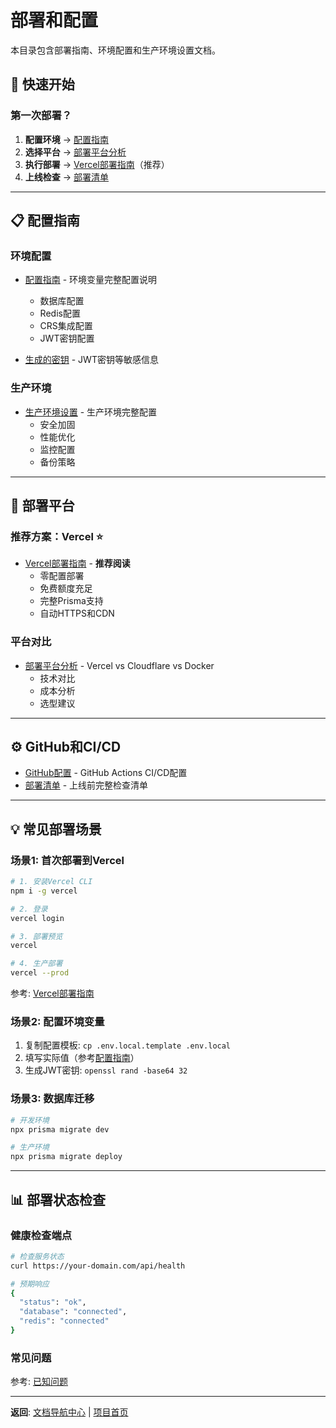 # 部署和配置

本目录包含部署指南、环境配置和生产环境设置文档。

## 🚀 快速开始

### 第一次部署？

1. **配置环境** → [配置指南](./CONFIGURATION_GUIDE.md)
2. **选择平台** → [部署平台分析](./DEPLOYMENT_PLATFORM_ANALYSIS.md)
3. **执行部署** → [Vercel部署指南](./VERCEL_DEPLOYMENT_GUIDE.md)（推荐）
4. **上线检查** → [部署清单](./DEPLOYMENT_CHECKLIST.md)

---

## 📋 配置指南

### 环境配置

- [配置指南](./CONFIGURATION_GUIDE.md) - 环境变量完整配置说明
  - 数据库配置
  - Redis配置
  - CRS集成配置
  - JWT密钥配置

- [生成的密钥](./GENERATED_SECRETS.md) - JWT密钥等敏感信息

### 生产环境

- [生产环境设置](./PRODUCTION_ENVIRONMENT_SETUP.md) - 生产环境完整配置
  - 安全加固
  - 性能优化
  - 监控配置
  - 备份策略

---

## 🎯 部署平台

### 推荐方案：Vercel ⭐

- [Vercel部署指南](./VERCEL_DEPLOYMENT_GUIDE.md) - **推荐阅读**
  - 零配置部署
  - 免费额度充足
  - 完整Prisma支持
  - 自动HTTPS和CDN

### 平台对比

- [部署平台分析](./DEPLOYMENT_PLATFORM_ANALYSIS.md) - Vercel vs Cloudflare vs Docker
  - 技术对比
  - 成本分析
  - 选型建议

---

## ⚙️ GitHub和CI/CD

- [GitHub配置](./GITHUB_SETUP_GUIDE.md) - GitHub Actions CI/CD配置
- [部署清单](./DEPLOYMENT_CHECKLIST.md) - 上线前完整检查清单

---

## 💡 常见部署场景

### 场景1: 首次部署到Vercel

```bash
# 1. 安装Vercel CLI
npm i -g vercel

# 2. 登录
vercel login

# 3. 部署预览
vercel

# 4. 生产部署
vercel --prod
```

参考: [Vercel部署指南](./VERCEL_DEPLOYMENT_GUIDE.md)

### 场景2: 配置环境变量

1. 复制配置模板: `cp .env.local.template .env.local`
2. 填写实际值（参考[配置指南](./CONFIGURATION_GUIDE.md)）
3. 生成JWT密钥: `openssl rand -base64 32`

### 场景3: 数据库迁移

```bash
# 开发环境
npx prisma migrate dev

# 生产环境
npx prisma migrate deploy
```

---

## 📊 部署状态检查

### 健康检查端点

```bash
# 检查服务状态
curl https://your-domain.com/api/health

# 预期响应
{
  "status": "ok",
  "database": "connected",
  "redis": "connected"
}
```

### 常见问题

参考: [已知问题](../development/KNOWN_ISSUES.md)

---

**返回**: [文档导航中心](../../DOCS_INDEX.md) | [项目首页](../../README.md)
